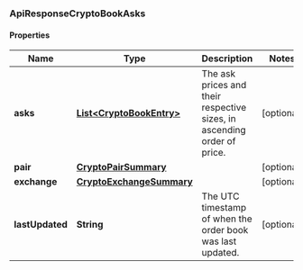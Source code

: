 
### ApiResponseCryptoBookAsks

#### Properties
Name | Type | Description | Notes
------------ | ------------- | ------------- | -------------
**asks** | [**List&lt;CryptoBookEntry&gt;**](CryptoBookEntry.md) | The ask prices and their respective sizes, in ascending order of price. |  [optional]
**pair** | [**CryptoPairSummary**](CryptoPairSummary.md) |  |  [optional]
**exchange** | [**CryptoExchangeSummary**](CryptoExchangeSummary.md) |  |  [optional]
**lastUpdated** | **String** | The UTC timestamp of when the order book was last updated. |  [optional]



